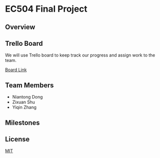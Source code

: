 # EC504 Final Project

## Overview





## Trello Board 

We will use Trello board to keep track our progress and assign work to the team. 

[Board Link](https://trello.com/b/VHlxKz7P/ec504-final-project)



## Team Members

- Niantong Dong
- Zixuan Shu
- Yiqin Zhang

## Milestones



## License

[MIT](https://choosealicense.com/licenses/mit/)